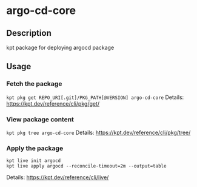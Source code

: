 # argo-cd-core

## Description
kpt package for deploying argocd package

## Usage

### Fetch the package
`kpt pkg get REPO_URI[.git]/PKG_PATH[@VERSION] argo-cd-core`
Details: https://kpt.dev/reference/cli/pkg/get/

### View package content
`kpt pkg tree argo-cd-core`
Details: https://kpt.dev/reference/cli/pkg/tree/

### Apply the package
```
kpt live init argocd
kpt live apply argocd --reconcile-timeout=2m --output=table
```
Details: https://kpt.dev/reference/cli/live/
